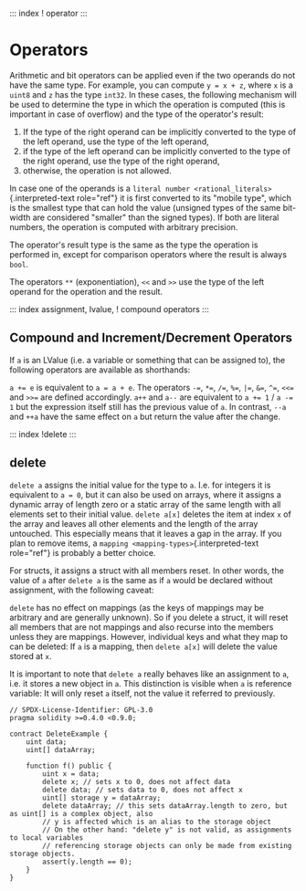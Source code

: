 ::: index
! operator
:::

# Operators

Arithmetic and bit operators can be applied even if the two operands do
not have the same type. For example, you can compute `y = x + z`, where
`x` is a `uint8` and `z` has the type `int32`. In these cases, the
following mechanism will be used to determine the type in which the
operation is computed (this is important in case of overflow) and the
type of the operator\'s result:

1.  If the type of the right operand can be implicitly converted to the
    type of the left operand, use the type of the left operand,
2.  if the type of the left operand can be implicitly converted to the
    type of the right operand, use the type of the right operand,
3.  otherwise, the operation is not allowed.

In case one of the operands is a
`literal number <rational_literals>`{.interpreted-text role="ref"} it is
first converted to its \"mobile type\", which is the smallest type that
can hold the value (unsigned types of the same bit-width are considered
\"smaller\" than the signed types). If both are literal numbers, the
operation is computed with arbitrary precision.

The operator\'s result type is the same as the type the operation is
performed in, except for comparison operators where the result is always
`bool`.

The operators `**` (exponentiation), `<<` and `>>` use the type of the
left operand for the operation and the result.

::: index
assignment, lvalue, ! compound operators
:::

## Compound and Increment/Decrement Operators

If `a` is an LValue (i.e. a variable or something that can be assigned
to), the following operators are available as shorthands:

`a += e` is equivalent to `a = a + e`. The operators `-=`, `*=`, `/=`,
`%=`, `|=`, `&=`, `^=`, `<<=` and `>>=` are defined accordingly. `a++`
and `a--` are equivalent to `a += 1` / `a -= 1` but the expression
itself still has the previous value of `a`. In contrast, `--a` and `++a`
have the same effect on `a` but return the value after the change.

::: index
!delete
:::

## delete

`delete a` assigns the initial value for the type to `a`. I.e. for
integers it is equivalent to `a = 0`, but it can also be used on arrays,
where it assigns a dynamic array of length zero or a static array of the
same length with all elements set to their initial value. `delete a[x]`
deletes the item at index `x` of the array and leaves all other elements
and the length of the array untouched. This especially means that it
leaves a gap in the array. If you plan to remove items, a
`mapping <mapping-types>`{.interpreted-text role="ref"} is probably a
better choice.

For structs, it assigns a struct with all members reset. In other words,
the value of `a` after `delete a` is the same as if `a` would be
declared without assignment, with the following caveat:

`delete` has no effect on mappings (as the keys of mappings may be
arbitrary and are generally unknown). So if you delete a struct, it will
reset all members that are not mappings and also recurse into the
members unless they are mappings. However, individual keys and what they
map to can be deleted: If `a` is a mapping, then `delete a[x]` will
delete the value stored at `x`.

It is important to note that `delete a` really behaves like an
assignment to `a`, i.e. it stores a new object in `a`. This distinction
is visible when `a` is reference variable: It will only reset `a`
itself, not the value it referred to previously.

``` solidity
// SPDX-License-Identifier: GPL-3.0
pragma solidity >=0.4.0 <0.9.0;

contract DeleteExample {
    uint data;
    uint[] dataArray;

    function f() public {
        uint x = data;
        delete x; // sets x to 0, does not affect data
        delete data; // sets data to 0, does not affect x
        uint[] storage y = dataArray;
        delete dataArray; // this sets dataArray.length to zero, but as uint[] is a complex object, also
        // y is affected which is an alias to the storage object
        // On the other hand: "delete y" is not valid, as assignments to local variables
        // referencing storage objects can only be made from existing storage objects.
        assert(y.length == 0);
    }
}
```
